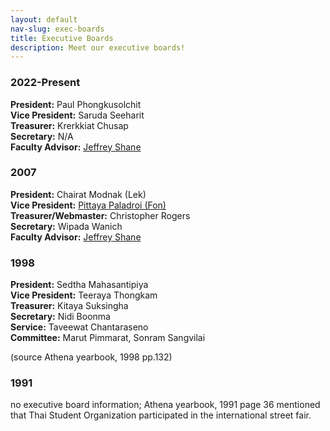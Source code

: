 ```yaml
---
layout: default
nav-slug: exec-boards
title: Executive Boards
description: Meet our executive boards!
---
```


### 2022-Present

**President:** Paul Phongkusolchit  
**Vice President:** Saruda Seeharit  
**Treasurer:** Krerkkiat Chusap  
**Secretary:** N/A  
**Faculty Advisor:** [Jeffrey Shane](https://www.ohio.edu/library/about/staff/shane)

### 2007

**President:** Chairat Modnak (Lek)  
**Vice President:** [Pittaya Paladroi (Fon)](https://www.ohio.edu/cis/profile/paladroi)  
**Treasurer/Webmaster:** Christopher Rogers  
**Secretary:** Wipada Wanich  
**Faculty Advisor:** [Jeffrey Shane](https://www.ohio.edu/library/about/staff/shane)

### 1998

**President:** Sedtha Mahasantipiya  
**Vice President:** Teeraya Thongkam  
**Treasurer:** Kitaya Suksingha  
**Secretary:** Nidi Boonma  
**Service:** Taveewat Chan­taraseno  
**Committee:** Marut Pimmarat, Sonram Sangvilai  

(source Athena yearbook, 1998 pp.132)

### 1991

no executive board information; Athena yearbook, 1991 page 36 mentioned that Thai Student Organization participated
in the international street fair.
